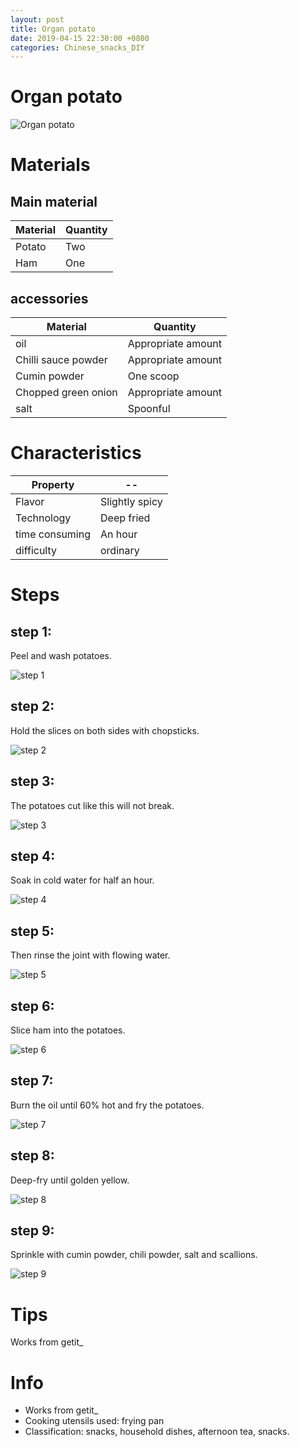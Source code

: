 ```yaml
---
layout: post
title: Organ potato
date: 2019-04-15 22:30:00 +0800
categories: Chinese_snacks_DIY
---
```


# Organ potato

![Organ potato]({{site.baseurl}}/img/400277/400277.jpg)

# Materials


## Main material

Material|Quantity
--|--
Potato|Two
Ham|One

## accessories

Material|Quantity
--|--
oil|Appropriate amount
Chilli sauce powder|Appropriate amount
Cumin powder|One scoop
Chopped green onion|Appropriate amount
salt|Spoonful

# Characteristics

Property|--
--|--
Flavor|Slightly spicy
Technology|Deep fried
time consuming|An hour
difficulty|ordinary

# Steps

## step 1:

Peel and wash potatoes.

![step 1]({{site.baseurl}}/img/400277/1.jpg)

## step 2:

Hold the slices on both sides with chopsticks.

![step 2]({{site.baseurl}}/img/400277/2.jpg)

## step 3:

The potatoes cut like this will not break.

![step 3]({{site.baseurl}}/img/400277/3.jpg)

## step 4:

Soak in cold water for half an hour.

![step 4]({{site.baseurl}}/img/400277/4.jpg)

## step 5:

Then rinse the joint with flowing water.

![step 5]({{site.baseurl}}/img/400277/5.jpg)

## step 6:

Slice ham into the potatoes.

![step 6]({{site.baseurl}}/img/400277/6.jpg)

## step 7:

Burn the oil until 60% hot and fry the potatoes.

![step 7]({{site.baseurl}}/img/400277/7.jpg)

## step 8:

Deep-fry until golden yellow.

![step 8]({{site.baseurl}}/img/400277/8.jpg)

## step 9:

Sprinkle with cumin powder, chili powder, salt and scallions.

![step 9]({{site.baseurl}}/img/400277/9.jpg)

# Tips

Works from getit_

# Info

- Works from getit_
- Cooking utensils used: frying pan
- Classification: snacks, household dishes, afternoon tea, snacks.